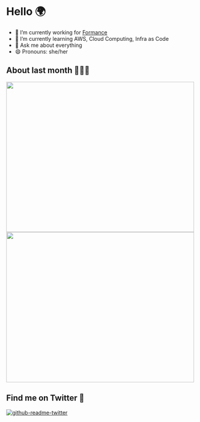 # Hello 🌍

- 🔭 I’m currently working for [Formance](https://www.formance.com/)
- 🌱 I’m currently learning AWS, Cloud Computing, Infra as Code 
- 💬 Ask me about everything
- 😄 Pronouns: she/her

## About last month 👩🏼‍💻

<img src="https://wakatime.com/share/@louhdetech/be203467-2a12-460e-9064-d53289fbce9d.png" width="500" height="400" /><img src="https://wakatime.com/share/@louhdetech/6dc48aa6-b6c1-4514-b8fa-5cc9ae9add47.png"  width="500" height="400" />


## Find me on Twitter 🐥

[![github-readme-twitter](https://github-readme-twitter.gazf.vercel.app/api?id=louhdetech)](https://github.com/gazf/github-readme-twitter)

<!--
**louhde/louhde** is a ✨ _special_ ✨ repository because its `README.md` (this file) appears on your GitHub profile.

Here are some ideas to get you started:

- 🔭 I’m currently working on ...
- 🌱 I’m currently learning ...
- 👯 I’m looking to collaborate on ...
- 🤔 I’m looking for help with ...
- 💬 Ask me about ...
- 📫 How to reach me: ...
- 😄 Pronouns: ...
- ⚡ Fun fact: ...
-->
